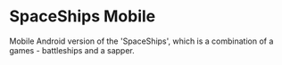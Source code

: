 # SpaceShips Mobile

Mobile Android version of the 'SpaceShips', which is a combination of a games - battleships and a sapper.
